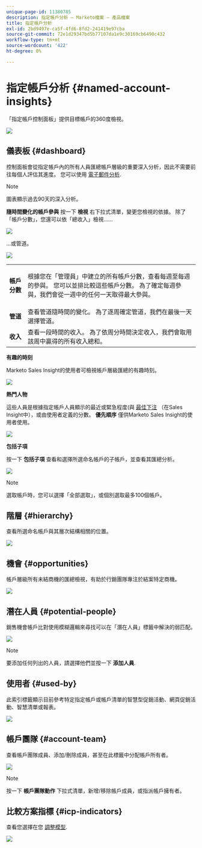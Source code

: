 ```yaml
---
unique-page-id: 11380785
description: 指定帳戶分析 — Marketo檔案 — 產品檔案
title: 指定帳戶分析
exl-id: 2bd9497e-ca5f-4fd6-8fd2-241419e97cba
source-git-commit: 72e1d29347bd5b77107da1e9c30169cb6490c432
workflow-type: tm+mt
source-wordcount: '422'
ht-degree: 0%

---
```


# 指定帳戶分析 {#named-account-insights}

「指定帳戶控制面板」提供目標帳戶的360度檢視。

![](assets/one-1.png)

## 儀表板 {#dashboard}

控制面板會從指定帳戶內的所有人員匯總帳戶層級的重要深入分析，因此不需要前往每個人評估其進度。 您可以使用 [電子郵件分析](/help/marketo/product-docs/reporting/email-insights/filtering-in-email-insights.md#account-based-marketing).

>[!NOTE]
>
>圖表顯示過去90天的深入分析。

**隨時間變化的帳戶參與** 按一下 **檢視** 右下拉式清單，變更您檢視的依據。 除了「帳戶分數」，您還可以依「總收入」檢視……

![](assets/two-new.png)

...或管道。

![](assets/three-new.png)

<table> 
 <tbody> 
  <tr> 
   <td><strong>帳戶分數</strong></td> 
   <td><p>根據您在「管理員」中建立的所有帳戶分數，查看每週至每週的參與。 您可以並排比較這些帳戶分數。 為了確定每週參與，我們會從一週中的任何一天取得最大參與。</p></td> 
  </tr> 
  <tr> 
   <td><strong>管道</strong></td> 
   <td>查看管道隨時間的變化。 為了逐周確定管道，我們在最後一天選擇管道。</td> 
  </tr> 
  <tr> 
   <td><strong>收入</strong></td> 
   <td>查看一段時間的收入。 為了依周分時間決定收入，我們會取用該周中贏得的所有收入總和。</td> 
  </tr> 
 </tbody> 
</table>

**有趣的時刻**

Marketo Sales Insight的使用者可檢視帳戶層級匯總的有趣時刻。

![](assets/int-mom.png)

**熱門人物**

這些人員是根據指定帳戶人員顯示的最近或緊急程度(與 [最佳下注](/help/marketo/product-docs/marketo-sales-insight/msi-for-salesforce/features/stars-and-flames/priority-urgency-relative-score-and-best-bets.md) （在Sales Insight中），或由使用者定義的分數。 **優先順序** 僅供Marketo Sales Insight的使用者使用。

![](assets/top-ten.png)

**包括子項**

按一下 **包括子項** 查看和選擇所選命名帳戶的子帳戶，並查看其匯總分析。

![](assets/abm.png)

>[!NOTE]
>
>選取帳戶時，您可以選擇「全部選取」，或個別選取最多100個帳戶。

## 階層 {#hierarchy}

查看所選命名帳戶與其層次結構相關的位置。

![](assets/hierarchy.png)

## 機會 {#opportunities}

帳戶層級所有未結商機的匯總檢視，有助於行銷團隊專注於結案特定商機。

![](assets/four-1.png)

## 潛在人員 {#potential-people}

銷售機會帳戶比對使用模糊邏輯來尋找可以在「潛在人員」標籤中解決的弱匹配。

![](assets/five-1.png)

>[!NOTE]
>
>要添加任何列出的人員，請選擇他們並按一下 **添加人員**.

## 使用者 {#used-by}

此索引標籤顯示目前參考特定指定帳戶或帳戶清單的智慧型促銷活動、網頁促銷活動、智慧清單或報表。

![](assets/six-1.png)

## 帳戶團隊 {#account-team}

查看帳戶團隊成員、添加/刪除成員，甚至在此標籤中分配帳戶所有者。

![](assets/seven-1.png)

>[!NOTE]
>
>按一下 **帳戶團隊動作** 下拉式清單，新增/移除帳戶成員，或指派帳戶擁有者。

## 比較方案指標 {#icp-indicators}

查看您選擇在您 [調整模型](/help/marketo/product-docs/target-account-management/account-profiling/account-profiling-ranking-and-tuning.md#model-tuning).

![](assets/eight.png)
